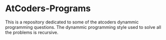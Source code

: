 # AtCoders-Programs

This is a repository dedicated to some of the atcoders dynammic programming questions. The dynammic programming style used to solve all the problems is recursive.
